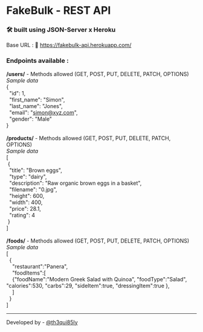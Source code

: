 # FakeBulk - REST API

### 🛠️ built using JSON-Server x Heroku

Base URL : 🔗 https://fakebulk-api.herokuapp.com/

### Endpoints available :

**/users/** - Methods allowed (GET, POST, PUT, DELETE, PATCH, OPTIONS) <br />
_Sample data_
<br />
{<br />
&nbsp;&nbsp;"id": 1,<br />
&nbsp;&nbsp;"first_name": "Simon",<br />
&nbsp;&nbsp;"last_name": "Jones",<br />
&nbsp;&nbsp;"email": "simon@xyz.com",<br />
&nbsp;&nbsp;"gender": "Male"<br />
}
<br /><br />
**/products/** - Methods allowed (GET, POST, PUT, DELETE, PATCH, OPTIONS) <br />
_Sample data_
<br />
[<br />
&nbsp;{<br />
&nbsp;&nbsp;"title": "Brown eggs",<br />
&nbsp;&nbsp;"type": "dairy",<br />
&nbsp;&nbsp;"description": "Raw organic brown eggs in a basket",<br />
&nbsp;&nbsp;"filename": "0.jpg",<br />
&nbsp;&nbsp;"height": 600,<br />
&nbsp;&nbsp;"width": 400,<br />
&nbsp;&nbsp;"price": 28.1,<br />
&nbsp;&nbsp;"rating": 4<br />
&nbsp;}
<br />
]
<br /><br />
**/foods/** - Methods allowed (GET, POST, PUT, DELETE, PATCH, OPTIONS) <br />
_Sample data_
<br />
[<br />
&nbsp;&nbsp;{<br />
&nbsp;&nbsp;&nbsp;&nbsp;"restaurant":"Panera",<br />
&nbsp;&nbsp;&nbsp;&nbsp;"foodItems":[<br />
&nbsp;&nbsp;&nbsp;&nbsp;{"foodName":"Modern Greek Salad with Quinoa", "foodType":"Salad", "calories":530, "carbs":29, "sideItem":true, "dressingItem":true },<br />
&nbsp;&nbsp;&nbsp;&nbsp;]<br />
&nbsp;&nbsp;}<br />
]

<hr> 

Developed by - [@th3qui85ly](https://github.com/th3qui85ly)
